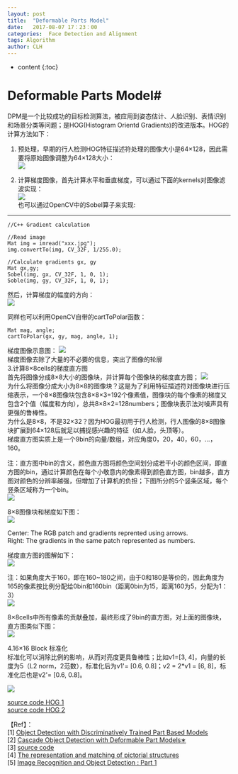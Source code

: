 ```yaml
---
layout: post
title:  "Deformable Parts Model"
date:   2017-08-07 17：23：00
categories:  Face Detection and Alignment
tags: Algorithm
author: CLH
---
```


* content
{:toc}

# Deformable Parts Model#
DPM是一个比较成功的目标检测算法，被应用到姿态估计、人脸识别、表情识别和场景分类等问题；是HOG(Histogram Orientd Gradients)的改进版本。HOG的计算方法如下：   

1. 预处理，早期的行人检测HOG特征描述符处理的图像大小是64×128，因此需要将原始图像调整为64×128大小：    
![](http://i.imgur.com/g01hmvI.jpg)

2. 计算梯度图像，首先计算水平和垂直梯度，可以通过下面的kernels对图像滤波实现：     
![](http://i.imgur.com/xeEeA07.jpg)  
也可以通过OpenCV中的Sobel算子来实现:

----------

    //C++ Gradient calculation

    //Read image        
    Mat img = imread("xxx.jpg"); 
	img.convertTo(img, CV_32F, 1/255.0);
     
	//Calculate gradients gx, gy
	Mat gx,gy;
	Sobel(img, gx, CV_32F, 1, 0, 1);
	Soble(img, gy, CV_32F, 1, 0, 1);    


然后，计算梯度的幅度的方向：  
![](http://i.imgur.com/fe5k1Zl.jpg)

同样也可以利用OpenCV自带的cartToPolar函数：

	Mat mag, angle;
	cartToPolar(gx, gy, mag, angle, 1);
   
梯度图像示意图：
![](http://i.imgur.com/dZ3bFOY.jpg)   
梯度图像去除了大量的不必要的信息，突出了图像的轮廓    
3.计算8×8cells的梯度直方图   
首先将图像分成8×8大小的图像块，并计算每个图像块的梯度直方图； 
![](http://i.imgur.com/vBgCe52.jpg)     
为什么将图像分成大小为8×8的图像块？这是为了利用特征描述符对图像块进行压缩表示，一个8×8图像块包含8×8×3=192个像素值，图像块的每个像素的梯度又包含2个值（幅度和方向），总共8×8×2=128numbers；图像块表示法对噪声具有更强的鲁棒性。    
为什么是8×8，不是32×32？因为HOG最初用于行人检测，行人图像的8×8图像块扩展到64×128后就足以捕捉感兴趣的特征（如人脸，头顶等）。    
梯度直方图实质上是一个9bin的向量/数组，对应角度0，20，40，60，...，160。    


注：直方图中bin的含义，颜色直方图将颜色空间划分成若干小的颜色区间，即直方图的bin，通过计算颜色在每个小敬意内的像素得到颜色直方图，bin越多，直方图对颜色的分辨率越强，但增加了计算机的负担；下图所分的5个竖条区域，每个竖条区域称为一个bin。      
![](http://i.imgur.com/goPB5kl.jpg)        


8×8图像块和梯度如下图：    
![](http://i.imgur.com/BZ6cpGm.png)     

Center: The RGB patch and gradients reprented using arrows.    
Right:  The gradients in the same patch represented as numbers.  

梯度直方图的图解如下：   
![](http://i.imgur.com/VOSkq60.png)     

注：如果角度大于160，即在160~180之间，由于0和180是等价的，因此角度为165的像素按比例分配给0bin和160bin（距离0bin为15，距离160为5，分配为1：3）    
![](http://i.imgur.com/Uc8iC0W.png)      

8×8cells中所有像素的贡献叠加，最终形成了9bin的直方图，对上面的图像块，直方图类似下图：     
![](http://i.imgur.com/gRXwTf6.png)

4.16×16 Block 标准化   
标准化可以消除比例的影响，从而对亮度更具鲁棒性；比如v1=[3, 4]，向量的长度为5（L2 norm，2范数），标准化后为v1'= [0.6, 0.8]；v2 = 2*v1 = [6, 8]，标准化后也是v2'= [0.6, 0.8]。

![](http://i.imgur.com/QSKpqkn.gif)


[source code HOG 1](https://github.com/DaHoC/trainHOG)   
[source code HOG 2](https://github.com/fabioperez/transito-cv)     



【Ref】：     
[1] [Object Detection with Discriminatively Trained
Part Based Models](https://cs.brown.edu/~pff/papers/lsvm-pami.pdf)  
[2] [Cascade Object Detection with Deformable Part Models∗](https://cs.brown.edu/~pff/papers/cascade.pdf)   
[3] [source code](http://www.rossgirshick.info/latent/)      
[4] [The representation and matching of pictorial structures](http://citeseerx.ist.psu.edu/viewdoc/download?doi=10.1.1.118.7951&rep=rep1&type=pdf)      
[5] [Image Recognition and Object Detection : Part 1](https://www.learnopencv.com/image-recognition-and-object-detection-part1/)
	